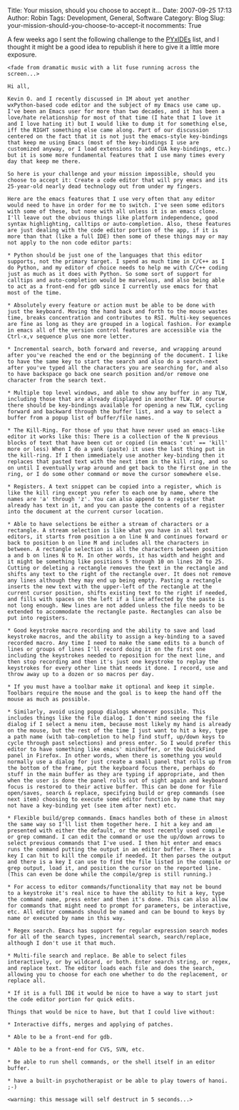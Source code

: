 Title: Your mission, should you choose to accept it...
Date: 2007-09-25 17:13
Author: Robin
Tags: Development, General, Software
Category: Blog
Slug: your-mission-should-you-choose-to-accept-it
nocomments: True

A few weeks ago I sent the following challenge to the
[PYxIDEs](http://pyxides.stani.be/) list, and I thought it might be a
good idea to republish it here to give it a little more exposure.

<!--TEASER_END-->

	<fade from dramatic music with a lit fuse running across the screen...>
	
	Hi all,
	
	Kevin O. and I recently discussed in IM about yet another
	wxPython-based code editor and the subject of my Emacs use came up.
	I've been an Emacs user for more than two decades, and it has been a
	love/hate relationship for most of that time (I hate that I love it
	and I love hating it) but I would like to dump it for something else,
	iff the RIGHT something else came along. Part of our discussion
	centered on the fact that it is not just the emacs-style key-bindings
	that keep me using Emacs (most of the key-bindings I use are
	customized anyway, or I load extensions to add CUA key-bindings, etc.)
	but it is some more fundamental features that I use many times every
	day that keep me there.
	
	So here is your challenge and your mission impossible, should you
	choose to accept it: Create a code editor that will pry emacs and its
	25-year-old nearly dead technology out from under my fingers.
	
	Here are the emacs features that I use very often that any editor
	would need to have in order for me to switch. I've seen some editors
	with some of these, but none with all unless it is an emacs clone.
	I'll leave out the obvious things like platform independence, good
	syntax highlighting, calltips or auto-completion. Also, these features
	are just dealing with the code editor portion of the app, if it is
	more than that (like a full IDE) then some of these things may or may
	not apply to the non code editor parts:
	
	* Python should be just one of the languages that this editor
	supports, not the primary target. I spend as much time in C/C++ as I
	do Python, and my editor of choice needs to help me with C/C++ coding
	just as much as it does with Python. So some sort of support for
	calltips and auto-completion would be marvelous, and also being able
	to act as a front-end for gdb since I currently use emacs for that
	most of the time.
	
	* Absolutely every feature or action must be able to be done with
	just the keyboard. Moving the hand back and forth to the mouse wastes
	time, breaks concentration and contributes to RSI. Multi-key sequences
	are fine as long as they are grouped in a logical fashion. For example
	in emacs all of the version control features are accessible via the
	Ctrl-x,v sequence plus one more letter.
	
	* Incremental search, both forward and reverse, and wrapping around
	after you've reached the end or the beginning of the document. I like
	to have the same key to start the search and also do a search-next
	after you've typed all the characters you are searching for, and also
	to have backspace go back one search position and/or remove one
	character from the search text.
	
	* Multiple top level windows, and able to show any buffer in any TLW,
	including those that are already displayed in another TLW. Of course
	there should be key-bindings available for opening a new TLW, cycling
	forward and backward through the buffer list, and a way to select a
	buffer from a popup list of buffer/file names.
	
	* The Kill-Ring. For those of you that have never used an emacs-like
	editor it works like this: There is a collection of the N previous
	blocks of text that have been cut or copied (in emacs 'cut' == 'kill'
	more or less) When I do a yank (paste) it uses the last thing put in
	the kill-ring. If I then immediately use another key-binding then it
	replaces that pasted text with the next item in the kill ring, and so
	on until I eventually wrap around and get back to the first one in the
	ring, or I do some other command or move the cursor somewhere else.
	
	* Registers. A text snippet can be copied into a register, which is
	like the kill ring except you refer to each one by name, where the
	names are 'a' through 'z'. You can also append to a register that
	already has text in it, and you can paste the contents of a register
	into the document at the current cursor location.
	
	* Able to have selections be either a stream of characters or a
	rectangle. A stream selection is like what you have in all text
	editors, it starts from position a on line N and continues forward or
	back to position b on line M and includes all the characters in
	between. A rectangle selection is all the characters between position
	a and b on lines N to M. In other words, it has width and height and
	it might be something like positions 5 through 10 on lines 20 to 25.
	Cutting or deleting a rectangle removes the text in the rectangle and
	shifts any text to the right of the rectangle over. It does not remove
	any lines although they may end up being empty. Pasting a rectangle
	inserts the new text with the upper-left of the rectangle at the
	current cursor position, shifts existing text to the right if needed,
	and fills with spaces on the left if a line affected by the paste is
	not long enough. New lines are not added unless the file needs to be
	extended to accommodate the rectangle paste. Rectangles can also be
	put into registers.
	
	* Good keystroke macro recording and the ability to save and load
	keystroke macros, and the ability to assign a key-binding to a saved
	recorded macro. Any time I need to make the same edits to a bunch of
	lines or groups of lines I'll record doing it on the first one
	including the keystrokes needed to reposition for the next line, and
	then stop recording and then it's just one keystroke to replay the
	keystrokes for every other line that needs it done. I record, use and
	throw away up to a dozen or so macros per day.
	
	* If you must have a toolbar make it optional and keep it simple.
	Toolbars require the mouse and the goal is to keep the hand off the
	mouse as much as possible.
	
	* Similarly, avoid using popup dialogs whenever possible. This
	includes things like the file dialog. I don't mind seeing the file
	dialog if I select a menu item, because most likely my hand is already
	on the mouse, but the rest of the time I just want to hit a key, type
	a path name (with tab-completion to help find stuff, up/down keys to
	cycle through past selections) and press enter. So I would prefer this
	editor to have something like emacs' minibuffer, or the QuickFind
	panel in Firefox. In other words, when there is something you would
	normally use a dialog for just create a small panel that rolls up from
	the bottom of the frame, put the keyboard focus there, perhaps do
	stuff in the main buffer as they are typing if appropriate, and then
	when the user is done the panel rolls out of sight again and keyboard
	focus is restored to their active buffer. This can be done for file
	open/saves, search & replace, specifying build or grep commands (see
	next item) choosing to execute some editor function by name that may
	not have a key-binding yet (see item after next) etc.
	
	* Flexible build/grep commands. Emacs handles both of these in almost
	the same way so I'll list them together here. I hit a key and am
	presented with either the default, or the most recently used compile
	or grep command. I can edit the command or use the up/down arrows to
	select previous commands that I've used. I then hit enter and emacs
	runs the command putting the output in an editor buffer. There is a
	key I can hit to kill the compile if needed. It then parses the output
	and there is a key I can use to find the file listed in the compile or
	grep output, load it, and position the cursor on the reported line.
	(This can even be done while the compile/grep is still running.)
	
	* For access to editor commands/functionality that may not be bound
	to a keystroke it's real nice to have the ability to hit a key, type
	the command name, press enter and then it's done. This can also allow
	for commands that might need to prompt for parameters, be interactive,
	etc. All editor commands should be named and can be bound to keys by
	name or executed by name in this way.
	
	* Regex search. Emacs has support for regular expression search modes
	for all of the search types, incremental search, search/replace,
	although I don't use it that much.
	
	* Multi-file search and replace. Be able to select files
	interactively, or by wildcard, or both. Enter search string, or regex,
	and replace text. The editor loads each file and does the search,
	allowing you to choose for each one whether to do the replacement, or
	replace all.
	
	* If it is a full IDE it would be nice to have a way to start just
	the code editor portion for quick edits.
	
	Things that would be nice to have, but that I could live without:
	
	* Interactive diffs, merges and applying of patches.
	
	* Able to be a front-end for gdb.
	
	* Able to be a front-end for CVS, SVN, etc.
	
	* Be able to run shell commands, or the shell itself in an editor
	buffer.
	
	* have a built-in psychotherapist or be able to play towers of hanoi.
	;-)
	
	<warning: this message will self destruct in 5 seconds...>

